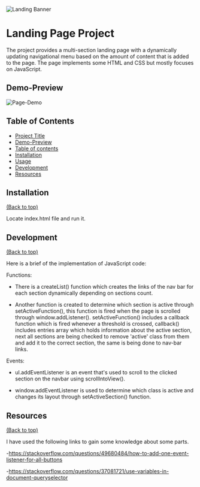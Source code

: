 ![Landing Banner](https://i.imgur.com/SOylf5Y.png)

# Landing Page Project
	
The project provides a multi-section landing page with a dynamically updating navigational menu based on the amount of content that is added to the page.
The page implements some HTML and CSS but mostly focuses on JavaScript.

## Demo-Preview
![Page-Demo](https://i.imgur.com/9lpBlDm.png)

## Table of Contents

- [Project Title](#project-title)
- [Demo-Preview](#demo-preview)
- [Table of contents](#table-of-contents)
- [Installation](#installation)
- [Usage](#usage)
- [Development](#development)
- [Resources](#resources)

## Installation
[(Back to top)](#table-of-contents)

Locate index.html file and run it.

## Development
[(Back to top)](#table-of-contents)

Here is a brief of the implementation of JavaScript code:

Functions:
- There is a createList() function which creates the links of the nav bar for each section dynamically depending on sections count.

- Another function is created to determine which section is active through setActiveFunction(), this function is fired when the page is scrolled
through window.addListener().
setActiveFunction() includes a callback function which is fired whenever a threshold is crossed, callback() includes entries array which holds
information about the active section, next all sections are being checked to remove 'active' class from them and add it to the correct section,
the same is being done to nav-bar links.

Events:
- ul.addEventListener is an event that's used to scroll to the clicked section on the navbar using scrollIntoView().

- window.addEventListener is used to determine which class is active and changes its layout through setActiveSection() function.

## Resources
[(Back to top)](#table-of-contents)

I have used the following links to gain some knowledge about some parts.

-https://stackoverflow.com/questions/49680484/how-to-add-one-event-listener-for-all-buttons

-https://stackoverflow.com/questions/37081721/use-variables-in-document-queryselector
